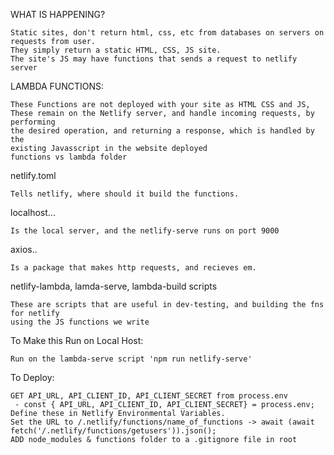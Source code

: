 WHAT IS HAPPENING?

    Static sites, don't return html, css, etc from databases on servers on requests from user.
    They simply return a static HTML, CSS, JS site.
    The site's JS may have functions that sends a request to netlify server
LAMBDA FUNCTIONS:

    These Functions are not deployed with your site as HTML CSS and JS, 
    These remain on the Netlify server, and handle incoming requests, by performing
    the desired operation, and returning a response, which is handled by the
    existing Javasscript in the website deployed
    functions vs lambda folder

netlify.toml

    Tells netlify, where should it build the functions.

localhost...

    Is the local server, and the netlify-serve runs on port 9000

axios..

    Is a package that makes http requests, and recieves em.
    
netlify-lambda, lamda-serve, lambda-build scripts

    These are scripts that are useful in dev-testing, and building the fns for netlify
    using the JS functions we write
    
To Make this Run on Local Host: 

    Run on the lambda-serve script 'npm run netlify-serve'

To Deploy:

    GET API_URL, API_CLIENT_ID, API_CLIENT_SECRET from process.env
     - const { API_URL, API_CLIENT_ID, API_CLIENT_SECRET} = process.env;
    Define these in Netlify Environmental Variables.
    Set the URL to /.netlify/functions/name_of_functions -> await (await fetch('/.netlify/functions/getusers')).json();
    ADD node_modules & functions folder to a .gitignore file in root


